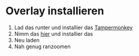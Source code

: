 # Overlay installieren

1. Lad das runter und installier das [Tampermonkey](https://chrome.google.com/webstore/detail/tampermonkey/dhdgffkkebhmkfjojejmpbldmpobfkfo)
2. Nimm das [hier](https://github.com/Timmaex/rplace-edel/raw/main/userscript.user.js) und installier das
3. Neu laden
4. Nah genug ranzoomen
